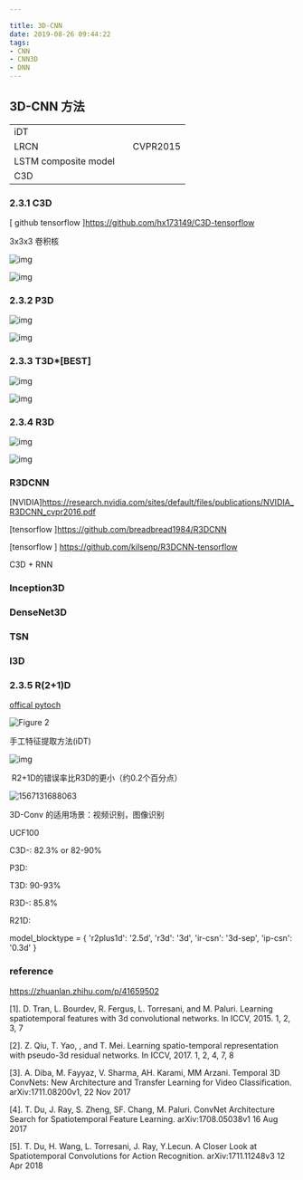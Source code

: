 ```yaml
---

title: 3D-CNN
date: 2019-08-26 09:44:22
tags: 
- CNN 
- CNN3D
- DNN
---
```


##  3D-CNN 方法

|                      |      |          |
| -------------------- | ---- | -------- |
| iDT                  |      |          |
| LRCN                 |      | CVPR2015 |
| LSTM composite model |      |          |
| C3D                  |      |          |

<!-- more -->



### 2.3.1 C3D

[ github tensorflow ]https://github.com/hx173149/C3D-tensorflow

3x3x3 卷积核

![img](CV_3D/v2-e51c8770654a1eb92f984e8cc2cf0cd8_hd.jpg)

![img](CV_3D/v2-5eda0b0b2967fba1d8b6f31f04ef9d49_hd.jpg)

### 2.3.2 P3D

![img](CV_3D/v2-52f66acedb552243034cdfd82e30c925_hd.jpg)

![img](CV_3D/v2-d5a5fb5d94d78b0ac1cb4f10a4dbccef_hd.jpg)

### 2.3.3 T3D*[BEST]



![img](CV_3D/v2-b1d256a551911be85f445b16bdca5b5c_hd.jpg)

![img](CV_3D/v2-d24ee52c0f5ddc3bdf5614c52841692f_hd.jpg)

### 2.3.4 R3D



![img](CV_3D/v2-e2dd2daf56bfc15d1b24fd0456258c3a_hd.jpg)

![img](CV_3D/v2-e0c6cb5e2b7022930f736d4d63a272a7_hd.jpg)

### R3DCNN

[NVIDIA]https://research.nvidia.com/sites/default/files/publications/NVIDIA_R3DCNN_cvpr2016.pdf

[tensorflow ]https://github.com/breadbread1984/R3DCNN

[tensorflow ] https://github.com/kilsenp/R3DCNN-tensorflow

C3D + RNN

### Inception3D

### DenseNet3D

### TSN

### I3D

### 2.3.5 R(2+1)D

[offical pytoch](https://github.com/facebookresearch/VMZ)

![Figure 2](CV_3D/closer_fig2-1567133357920.png)

手工特征提取方法(iDT)

![img](CV_3D/v2-055d0ce473ca714d3ef68ce8c363f76b_hd.jpg)

​	R2+1D的错误率比R3D的更小（约0.2个百分点）

![1567131688063](CV_3D/1567131688063.png)



3D-Conv 的适用场景：视频识别，图像识别

UCF100

C3D-:  82.3% or 82-90%

P3D:

T3D: 90-93%

R3D-: 85.8%

R21D: 

model_blocktype = {
    'r2plus1d': '2.5d',
    'r3d': '3d',
    'ir-csn': '3d-sep',
    'ip-csn': '0.3d'
}


### reference

https://zhuanlan.zhihu.com/p/41659502



[1]. D. Tran, L. Bourdev, R. Fergus, L. Torresani, and M. Paluri. Learning spatiotemporal features with 3d convolutional networks. In ICCV, 2015. 1, 2, 3, 7

[2]. Z. Qiu, T. Yao, , and T. Mei. Learning spatio-temporal representation with pseudo-3d residual networks. In ICCV, 2017. 1, 2, 4, 7, 8

[3]. A. Diba, M. Fayyaz, V. Sharma, AH. Karami, MM Arzani. Temporal 3D ConvNets: New Architecture and Transfer Learning for Video Classification. arXiv:1711.08200v1, 22 Nov 2017

[4]. T. Du, J. Ray, S. Zheng, SF. Chang, M. Paluri. ConvNet Architecture Search for Spatiotemporal Feature Learning. arXiv:1708.05038v1 16 Aug 2017

[5]. T. Du, H. Wang, L. Torresani, J. Ray, Y.Lecun. A Closer Look at Spatiotemporal Convolutions for Action Recognition. arXiv:1711.11248v3 12 Apr 2018